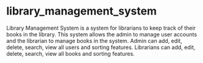 # library_management_system
Library Management System is a system for librarians to keep track of their books in the library. This system allows the admin to manage user accounts and the librarian to manage books in the system. Admin can add, edit, delete, search, view all users and sorting features. Librarians can add, edit, delete, search, view all books and sorting features.
